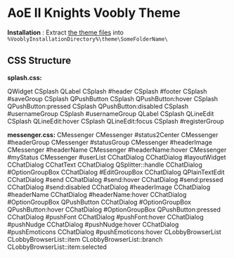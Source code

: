 # AoE II Knights Voobly Theme

**Installation** : Extract [the theme files](https://github.com/FreeP4lestine/voobly4/archive/refs/heads/main.zip) into `%VooblyInstallationDirectory%\theme\SomeFolderName\`

## CSS Structure
**splash.css:**

QWidget
CSplash QLabel
CSplash #header
CSplash #footer
CSplash #saveGroup
CSplash QPushButton
CSplash QPushButton:hover
CSplash QPushButton:pressed
CSplash QPushButton:disabled
CSplash #usernameGroup
CSplash #usernameGroup QLabel
CSplash QLineEdit
CSplash QLineEdit:hover
CSplash QLineEdit:focus
CSplash #registerGroup

**messenger.css:**
CMessenger
CMessenger #status2Center
CMessenger #headerGroup
CMessenger #statusGroup
CMessenger #headerImage
CMessenger #headerName
CMessenger #headerName:hover
CMessenger #myStatus
CMessenger #userList
CChatDialog
CChatDialog #layoutWidget
CChatDialog CChatText
CChatDialog QSplitter::handle
CChatDialog #OptionGroupBox 
CChatDialog #EditGroupBox
CChatDialog QPlainTextEdit
CChatDialog #send
CChatDialog #send:hover
CChatDialog #send:pressed
CChatDialog #send:disabled
CChatDialog #headerImage
CChatDialog #headerName
CChatDialog #headerName:hover
CChatDialog #OptionGroupBox QPushButton
CChatDialog #OptionGroupBox QPushButton:hover
CChatDialog #OptionGroupBox QPushButton:pressed
CChatDialog #pushFont
CChatDialog #pushFont:hover
CChatDialog #pushNudge 
CChatDialog #pushNudge:hover
CChatDialog #pushEmoticons
CChatDialog #pushEmoticons:hover
CLobbyBrowserList
CLobbyBrowserList::item
CLobbyBrowserList::branch
CLobbyBrowserList::item:selected
        
